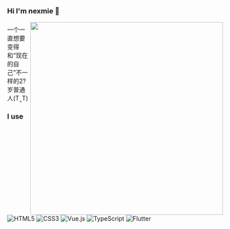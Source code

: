 
### Hi I'm nexmie 👋


<img align="right" width="450px" src="https://github-readme-stats-one-bice.vercel.app/api?username=nexmie&show_icons=true&include_all_commits=true&count_private=true&role=OWNER,ORGANIZATION_MEMBER">

###
<p>一个一直想要变得和“现在的自己”不一样的2?岁普通人(T‸T)</p>

### I use

<p>
  <img alt="HTML5" src="https://img.shields.io/badge/-HTML5-e2470f?style=flat&logo=html5&logoColor=white" />
  <img alt="CSS3" src="https://img.shields.io/badge/-CSS3-1b73ba?style=flat&logo=css3&logoColor=white" />
  <img alt="Vue.js" src="https://img.shields.io/badge/-Vue.js-4fc08d?style=flat&logo=vue.js&logoColor=white" />
  <img alt="TypeScript" src="https://img.shields.io/badge/TypeScript-%23007ACC.svg?logo=typescript&logoColor=white&style=flat" />
  <img alt="Flutter" src="https://img.shields.io/badge/Flutter-%2302569B.svg?logo=flutter&logoColor=white&style=flat" />
</p>





